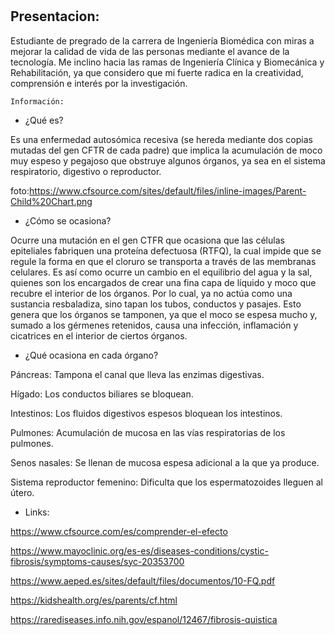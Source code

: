 # <Ana Belen Mantilla>
  ## Presentacion:
  Estudiante de pregrado de la carrera de Ingeniería Biomédica con miras a mejorar la calidad de vida de las personas mediante el avance de la tecnología. Me inclino hacia las ramas de Ingeniería Clínica y Biomecánica y Rehabilitación, ya que considero que mi fuerte radica en la creatividad, comprensión e interés por la investigación.

    Información:
    
- ¿Qué es?

Es una enfermedad autosómica recesiva (se hereda mediante dos copias mutadas del gen CFTR de cada padre) que implica la acumulación de moco muy espeso y pegajoso que obstruye algunos órganos, ya sea en el sistema respiratorio, digestivo o reproductor.

foto:https://www.cfsource.com/sites/default/files/inline-images/Parent-Child%20Chart.png

- ¿Cómo se ocasiona? 

Ocurre una mutación en el gen CTFR que ocasiona que las células epiteliales fabriquen una proteína defectuosa (RTFQ), la cual impide que se regule la forma en que el cloruro se transporta a través de las membranas celulares. Es así como ocurre un cambio en el equilibrio del agua y la sal, quienes son los encargados de crear una fina capa de líquido y moco que recubre el interior de los órganos. Por lo cual, ya no actúa como una sustancia resbaladiza, sino tapan los tubos, conductos y pasajes. Esto genera que los órganos se tamponen, ya que el moco se espesa mucho y, sumado a los gérmenes retenidos, causa una infección, inflamación y cicatrices en el interior de ciertos órganos. 


- ¿Qué ocasiona en cada órgano?

Páncreas: Tampona el canal que lleva las enzimas digestivas.

Hígado: Los conductos biliares se bloquean.

Intestinos: Los fluidos digestivos espesos bloquean los intestinos.

Pulmones: Acumulación de mucosa en las vías respiratorias de los pulmones.

Senos nasales: Se llenan de mucosa espesa adicional a la que ya produce.

Sistema reproductor femenino: Dificulta que los espermatozoides lleguen al útero. 

- Links: 

https://www.cfsource.com/es/comprender-el-efecto

https://www.mayoclinic.org/es-es/diseases-conditions/cystic-fibrosis/symptoms-causes/syc-20353700

https://www.aeped.es/sites/default/files/documentos/10-FQ.pdf

https://kidshealth.org/es/parents/cf.html

https://rarediseases.info.nih.gov/espanol/12467/fibrosis-quistica


